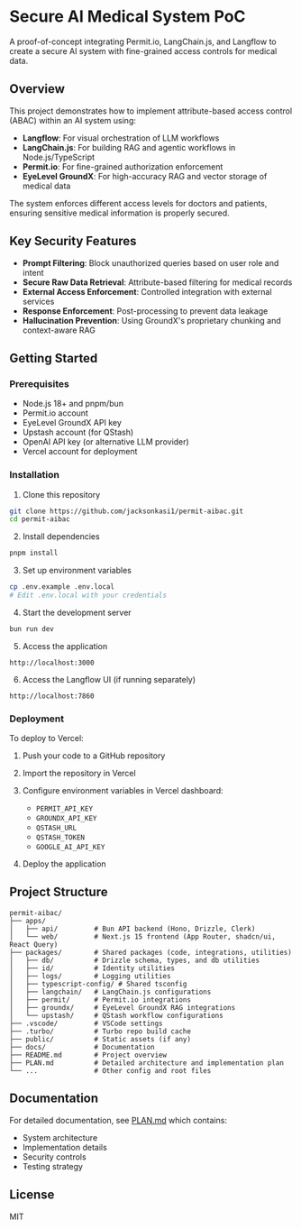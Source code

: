 # Secure AI Medical System PoC

A proof-of-concept integrating Permit.io, LangChain.js, and Langflow to create a secure AI system with fine-grained access controls for medical data.

## Overview

This project demonstrates how to implement attribute-based access control (ABAC) within an AI system using:

- **Langflow**: For visual orchestration of LLM workflows
- **LangChain.js**: For building RAG and agentic workflows in Node.js/TypeScript
- **Permit.io**: For fine-grained authorization enforcement
- **EyeLevel GroundX**: For high-accuracy RAG and vector storage of medical data

The system enforces different access levels for doctors and patients, ensuring sensitive medical information is properly secured.

## Key Security Features

- **Prompt Filtering**: Block unauthorized queries based on user role and intent
- **Secure Raw Data Retrieval**: Attribute-based filtering for medical records
- **External Access Enforcement**: Controlled integration with external services
- **Response Enforcement**: Post-processing to prevent data leakage
- **Hallucination Prevention**: Using GroundX's proprietary chunking and context-aware RAG

## Getting Started

### Prerequisites

- Node.js 18+ and pnpm/bun
- Permit.io account 
- EyeLevel GroundX API key
- Upstash account (for QStash)
- OpenAI API key (or alternative LLM provider)
- Vercel account for deployment

### Installation

1. Clone this repository
```bash
git clone https://github.com/jacksonkasi1/permit-aibac.git
cd permit-aibac
```

2. Install dependencies
```bash
pnpm install
```

3. Set up environment variables
```bash
cp .env.example .env.local
# Edit .env.local with your credentials
```

4. Start the development server
```bash
bun run dev
```

5. Access the application
```
http://localhost:3000
```

6. Access the Langflow UI (if running separately)
```
http://localhost:7860
```

### Deployment

To deploy to Vercel:

1. Push your code to a GitHub repository

2. Import the repository in Vercel
   
3. Configure environment variables in Vercel dashboard:
   - `PERMIT_API_KEY`
   - `GROUNDX_API_KEY`
   - `QSTASH_URL`
   - `QSTASH_TOKEN`
   - `GOOGLE_AI_API_KEY`

4. Deploy the application

## Project Structure

```
permit-aibac/
├── apps/
│   ├── api/         # Bun API backend (Hono, Drizzle, Clerk)
│   └── web/         # Next.js 15 frontend (App Router, shadcn/ui, React Query)
├── packages/        # Shared packages (code, integrations, utilities)
│   ├── db/          # Drizzle schema, types, and db utilities
│   ├── id/          # Identity utilities
│   ├── logs/        # Logging utilities
│   ├── typescript-config/ # Shared tsconfig
│   ├── langchain/   # LangChain.js configurations
│   ├── permit/      # Permit.io integrations
│   ├── groundx/     # EyeLevel GroundX RAG integrations
│   └── upstash/     # QStash workflow configurations
├── .vscode/         # VSCode settings
├── .turbo/          # Turbo repo build cache
├── public/          # Static assets (if any)
├── docs/            # Documentation
├── README.md        # Project overview
├── PLAN.md          # Detailed architecture and implementation plan
└── ...              # Other config and root files
```

## Documentation

For detailed documentation, see [PLAN.md](PLAN.md) which contains:

- System architecture
- Implementation details
- Security controls
- Testing strategy

## License

MIT
